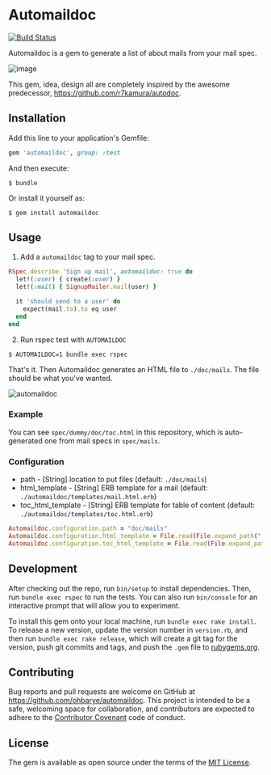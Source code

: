 # Automaildoc

[![Build Status](https://travis-ci.org/ohbarye/automaildoc.svg?branch=master)](https://travis-ci.org/ohbarye/automaildoc)

Automaildoc is a gem to generate a list of about mails from your mail spec.

![image](https://user-images.githubusercontent.com/1811616/29994119-f963a9d2-9002-11e7-990f-cf71add83b4d.png)

This gem, idea, design all are completely inspired by the awesome predecessor, https://github.com/r7kamura/autodoc.

## Installation

Add this line to your application's Gemfile:

```ruby
gem 'automaildoc', group: :test
```

And then execute:

```console
$ bundle
```

Or install it yourself as:

```console
$ gem install automaildoc
```

## Usage

1. Add a `automaildoc` tag to your mail spec.

```ruby
RSpec.describe 'Sign up mail', automaildoc: true do
  let!(:user) { create(:user) }
  let!(:mail) { SignupMailer.mail(user) }

  it 'should send to a user' do
    expect(mail.to).to eq user
  end
end
```

2. Run rspec test with `AUTOMAILDOC`

```console
$ AUTOMAILDOC=1 bundle exec rspec
```

That's it. Then Automaildoc generates an HTML file to `./doc/mails`. The file should be what you've wanted.

![automaildoc](https://user-images.githubusercontent.com/1811616/29994112-c6dacbc6-9002-11e7-812f-a346d415d6c4.gif)

### Example

You can see `spec/dummy/doc/toc.html` in this repository, which is auto-generated one from mail specs in `spec/mails`.

### Configuration

- path - [String] location to put files (default: `./doc/mails`)
- html_template - [String] ERB template for a mail (default: `./automaildoc/templates/mail.html.erb`)
- toc_html_template - [String] ERB template for table of content (default: `./automaildoc/templates/toc.html.erb`)

```ruby
Automaildoc.configuration.path = "doc/mails"
Automaildoc.configuration.html_template = File.read(File.expand_path("../automaildoc/templates/mail.html.erb", __FILE__))
Automaildoc.configuration.toc_html_template = File.read(File.expand_path("../automaildoc/templates/toc.html.erb", __FILE__))
```

## Development

After checking out the repo, run `bin/setup` to install dependencies. Then, run `bundle exec rspec` to run the tests. You can also run `bin/console` for an interactive prompt that will allow you to experiment.

To install this gem onto your local machine, run `bundle exec rake install`. To release a new version, update the version number in `version.rb`, and then run `bundle exec rake release`, which will create a git tag for the version, push git commits and tags, and push the `.gem` file to [rubygems.org](https://rubygems.org).

## Contributing

Bug reports and pull requests are welcome on GitHub at https://github.com/ohbarye/automaildoc. This project is intended to be a safe, welcoming space for collaboration, and contributors are expected to adhere to the [Contributor Covenant](http://contributor-covenant.org) code of conduct.

## License

The gem is available as open source under the terms of the [MIT License](http://opensource.org/licenses/MIT).
